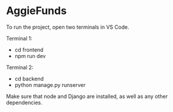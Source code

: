 # AggieFunds

To run the project, open two terminals in VS Code.

Terminal 1:
- cd frontend
- npm run dev
  
Terminal 2:
- cd backend
- python manage.py runserver

Make sure that node and Django are installed, as well as any other dependencies.
